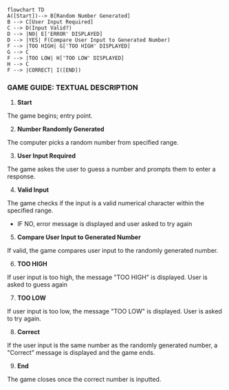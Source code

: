 ```mermaid
flowchart TD
A([Start])--> B[Random Number Generated]
B --> C[User Input Required]
C --> D(Input Valid?)
D --> |NO| E['ERROR' DISPLAYED]
D --> |YES| F(Compare User Input to Generated Number)
F --> |TOO HIGH| G['TOO HIGH' DISPLAYED]
G --> C
F --> |TOO LOW| H['TOO LOW' DISPLAYED]
H --> C
F --> |CORRECT| I([END])
```

### GAME GUIDE: TEXTUAL DESCRIPTION 

1. **Start**

The game begins; entry point. 

2. **Number Randomly Generated**

The computer picks a random number from specified range.

3. **User Input Required**

The game askes the user to guess a number and prompts them to enter a response.

4. **Valid Input**

The game checks if the input is a valid numerical character within the specified range. 
* IF NO, error message is displayed and user asked to try again

5. **Compare User Input to Generated Number**

If valid, the game compares user input to the randomly generated number. 

6. **TOO HIGH**

If user input is too high, the message "TOO HIGH" is displayed. User is asked to guess again 

7. **TOO LOW**

If user input is too low, the message "TOO LOW" is displayed. User is asked to try again.

8. **Correct** 

If the user input is the same number as the randomly generated number, a "Correct" message is displayed and the game ends. 

9. **End**

The game closes once the correct number is inputted. 
